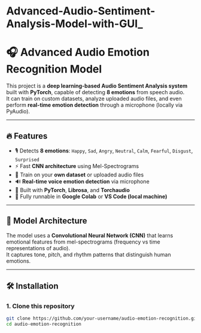 # Advanced-Audio-Sentiment-Analysis-Model-with-GUI_
# 🎧 Advanced Audio Emotion Recognition Model

This project is a **deep learning-based Audio Sentiment Analysis system** built with **PyTorch**, capable of detecting **8 emotions** from speech audio.  
It can train on custom datasets, analyze uploaded audio files, and even perform **real-time emotion detection** through a microphone (locally via PyAudio).

---

## 🔥 Features

- 🎙️ Detects **8 emotions**: `Happy`, `Sad`, `Angry`, `Neutral`, `Calm`, `Fearful`, `Disgust`, `Surprised`  
- ⚡ Fast **CNN architecture** using Mel-Spectrograms  
- 📂 Train on your **own dataset** or uploaded audio files  
- 🔊 **Real-time voice emotion detection** via microphone  
- 🧠 Built with **PyTorch**, **Librosa**, and **Torchaudio**  
- 🚀 Fully runnable in **Google Colab** or **VS Code (local machine)**  

---

## 🧩 Model Architecture

The model uses a **Convolutional Neural Network (CNN)** that learns emotional features from mel-spectrograms (frequency vs time representations of audio).  
It captures tone, pitch, and rhythm patterns that distinguish human emotions.

---

## 🛠️ Installation

### 1. Clone this repository
```bash
git clone https://github.com/your-username/audio-emotion-recognition.git
cd audio-emotion-recognition
